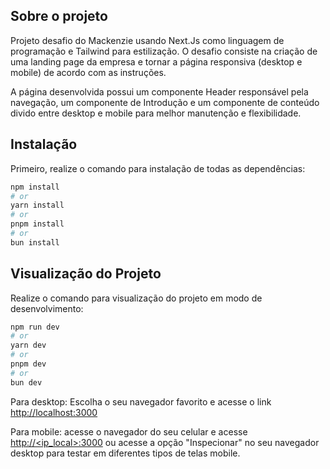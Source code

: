 ## Sobre o projeto

Projeto desafio do Mackenzie usando Next.Js como linguagem de programação e Tailwind para estilização. O desafio consiste na criação de uma landing page da empresa e tornar a página responsiva (desktop e mobile) de acordo com as instruções.

A página desenvolvida possui um componente Header responsável pela navegação, um componente de Introdução e um componente de conteúdo divido entre desktop e mobile para melhor manutenção e flexibilidade.

## Instalação

Primeiro, realize o comando para instalação de todas as dependências:

```bash
npm install
# or
yarn install
# or
pnpm install
# or
bun install
```

## Visualização do Projeto

Realize o comando para visualização do projeto em modo de desenvolvimento:

```bash
npm run dev
# or
yarn dev
# or
pnpm dev
# or
bun dev
```

Para desktop: Escolha o seu navegador favorito e acesse o link [http://localhost:3000](http://localhost:3000)

Para mobile: acesse o navegador do seu celular e acesse [http://<ip_local>:3000](http://<ip_local>:3000) ou acesse a opção "Inspecionar" no seu navegador desktop para testar em diferentes tipos de telas mobile.
